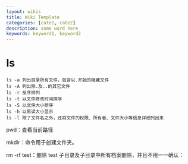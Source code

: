 ```yaml
---
layout: wikis
title: Wiki Template
categories: [cate1, cate2]
description: some word here
keywords: keyword1, keyword2
---
```


  

# ls

```linux
ls -a 列出目录所有文件，包含以.开始的隐藏文件
ls -A 列出除.及..的其它文件
ls -r 反序排列
ls -t 以文件修改时间排序
ls -S 以文件大小排序
ls -h 以易读大小显示
ls -l 除了文件名之外，还将文件的权限、所有者、文件大小等信息详细列出来
```



pwd：查看当前路径

mkdir：命令用于创建文件夹。

rm -rf test：删除 test 子目录及子目录中所有档案删除，并且不用一一确认：
